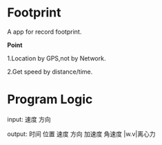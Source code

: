 # Footprint

A app for record footprint.

**Point**

1.Location by GPS,not by Network.

2.Get speed by distance/time.

# Program Logic

input:
速度
方向

output:
时间
位置
速度 
方向
加速度
角速度
|w.v|离心力